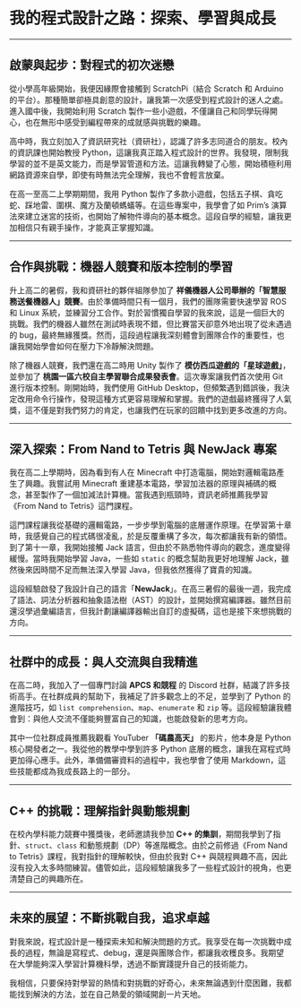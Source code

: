# 我的程式設計之路：探索、學習與成長

---

## 啟蒙與起步：對程式的初次迷戀  

從小學高年級開始，我便因緣際會接觸到 ScratchPi（結合 Scratch 和 Arduino 的平台）。那種簡單卻極具創意的設計，讓我第一次感受到程式設計的迷人之處。進入國中後，我開始利用 Scratch 製作一些小遊戲，不僅讓自己和同學玩得開心，也在無形中感受到編程帶來的成就感與挑戰的樂趣。

高中時，我立刻加入了資訊研究社（資研社），認識了許多志同道合的朋友。校內的資訊課也開始教授 Python，這讓我真正踏入程式設計的世界。我發現，限制我學習的並不是英文能力，而是學習管道和方法。這讓我轉變了心態，開始積極利用網路資源來自學，即使有時無法完全理解，我也不會輕言放棄。

在高一至高二上學期期間，我用 Python 製作了多款小遊戲，包括五子棋、貪吃蛇、踩地雷、圍棋、魔方及蘭頓螞蟻等。在這些專案中，我學會了如 Prim’s 演算法來建立迷宮的技術，也開始了解物件導向的基本概念。這段自學的經驗，讓我更加相信只有親手操作，才能真正掌握知識。

---

## 合作與挑戰：機器人競賽和版本控制的學習  

升上高二的暑假，我和資研社的夥伴組隊參加了 **祥儀機器人公司舉辦的「智慧服務送餐機器人」競賽**。由於準備時間只有一個月，我們的團隊需要快速學習 ROS 和 Linux 系統，並練習分工合作。對於習慣獨自學習的我來說，這是一個巨大的挑戰。我們的機器人雖然在測試時表現不錯，但比賽當天卻意外地出現了從未遇過的 bug，最終無緣獲獎。然而，這段過程讓我深刻體會到團隊合作的重要性，也讓我開始學會如何在壓力下冷靜解決問題。

除了機器人競賽，我們還在高二時用 Unity 製作了 **模仿西瓜遊戲的「星球遊戲」**，並參加了 **桃園一區六校自主學習聯合成果發表會**。這次專案讓我們首次使用 Git 進行版本控制。剛開始時，我們使用 GitHub Desktop，但頻繁遇到錯誤後，我決定改用命令行操作，發現這種方式更容易理解和掌握。我們的遊戲最終獲得了人氣獎，這不僅是對我們努力的肯定，也讓我們在玩家的回饋中找到更多改進的方向。

---

## 深入探索：From Nand to Tetris 與 NewJack 專案  

我在高二上學期時，因為看到有人在 Minecraft 中打造電腦，開始對邏輯電路產生了興趣。我嘗試用 Minecraft 重建基本電路，學習加法器的原理與補碼的概念，甚至製作了一個加減法計算機。當我遇到瓶頸時，資訊老師推薦我學習《From Nand to Tetris》這門課程。  

這門課程讓我從基礎的邏輯電路，一步步學到電腦的底層運作原理。在學習第十章時，我感覺自己的程式碼很凌亂，於是反覆重構了多次，每次都讓我有新的領悟。到了第十一章，我開始接觸 Jack 語言，但由於不熟悉物件導向的觀念，進度變得緩慢。當時我開始學習 Java，一些如 `static` 的概念幫助我更好地理解 Jack，雖然後來因時間不足而無法深入學習 Java，但我依然獲得了寶貴的知識。

這段經驗啟發了我設計自己的語言「**NewJack**」。在高三暑假的最後一週，我完成了語法、詞法分析器和抽象語法樹（AST）的設計，並開始撰寫編譯器。雖然目前還沒學過彙編語言，但我計劃讓編譯器輸出自訂的虛擬碼，這也是接下來想挑戰的方向。

---

## 社群中的成長：與人交流與自我精進  

在高二時，我加入了一個專門討論 **APCS 和競程** 的 Discord 社群，結識了許多技術高手。在社群成員的幫助下，我補足了許多觀念上的不足，並學到了 Python 的進階技巧，如 `list comprehension`、`map`、`enumerate` 和 `zip` 等。這段經驗讓我體會到：與他人交流不僅能夠豐富自己的知識，也能啟發新的思考方向。

其中一位社群成員推薦我觀看 YouTuber **「碼農高天」** 的影片，他本身是 Python 核心開發者之一。我從他的教學中學到許多 Python 底層的概念，讓我在寫程式時更加得心應手。此外，準備備審資料的過程中，我也學會了使用 Markdown，這些技能都成為我成長路上的一部分。

---

## C++ 的挑戰：理解指針與動態規劃  

在校內學科能力競賽中獲獎後，老師邀請我參加 **C++ 的集訓**，期間我學到了指針、`struct`、`class` 和動態規劃（DP）等進階概念。由於之前修過《From Nand to Tetris》課程，我對指針的理解較快，但由於我對 C++ 與競程興趣不高，因此沒有投入太多時間練習。儘管如此，這段經驗讓我多了一些程式設計的視角，也更清楚自己的興趣所在。

---

## 未來的展望：不斷挑戰自我，追求卓越  

對我來說，程式設計是一種探索未知和解決問題的方式。我享受在每一次挑戰中成長的過程，無論是寫程式、debug，還是與團隊合作，都讓我收穫良多。我期望在大學能夠深入學習計算機科學，透過不斷實踐提升自己的技術能力。

我相信，只要保持對學習的熱情和對挑戰的好奇心，未來無論遇到什麼困難，我都能找到解決的方法，並在自己熱愛的領域開創一片天地。